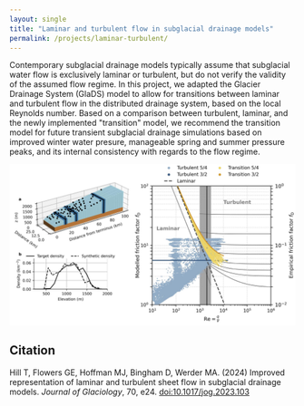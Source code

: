 ```yaml
---
layout: single
title: "Laminar and turbulent flow in subglacial drainage models"
permalink: /projects/laminar-turbulent/
---
```


Contemporary subglacial drainage models typically assume that subglacial water flow is exclusively laminar or turbulent, but do not verify the validity of the assumed flow regime. In this project, we adapted the Glacier Drainage System (GlaDS) model to allow for transitions between laminar and turbulent flow in the distributed drainage system, based on the local Reynolds number. Based on a comparison between turbulent, laminar, and the newly implemented "transition" model, we recommend the transition model for future transient subglacial drainage simulations based on improved winter water presure, manageable spring and summer pressure peaks, and its internal consistency with regards to the flow regime.

![](/assets/images/projects/05_laminar_turbulent/laminar_turbulent_preview.jpg)

## Citation

Hill T, Flowers GE, Hoffman MJ, Bingham D, Werder MA. (2024) Improved representation of laminar and turbulent sheet flow in subglacial drainage models. *Journal of Glaciology*, 70, e24. [doi:10.1017/jog.2023.103](https://doi.org/10.1017/jog.2023.103)

